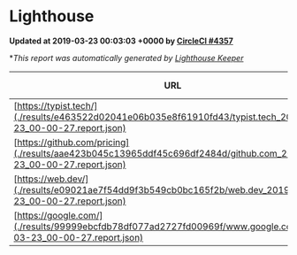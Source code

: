 
# Lighthouse

**Updated at 2019-03-23 00:03:03 +0000 by [CircleCI #4357](https://circleci.com/gh/ItinerisLtd/lighthouse-keeper-example/4357)**

**This report was automatically generated by [Lighthouse Keeper](https://github.com/itinerisltd/lighthouse-keeper)*

| URL | Performance | Accessibility | Best Practices | SEO | PWA | Updated At |
| --- | --- | --- | --- | --- | --- | --- |
| [https://typist.tech/](./results/e463522d02041e06b035e8f61910fd43/typist.tech_2019-03-23_00-00-27.report.json) | 1 |  |  |  |  | 2019-03-23T00:00:27.595Z |
| [https://github.com/pricing](./results/aae423b045c13965ddf45c696df2484d/github.com_2019-03-23_00-00-27.report.json) | 0.87 | 0.89 | 0.93 | 0.9 | 0.58 | 2019-03-23T00:00:27.920Z |
| [https://web.dev/](./results/e09021ae7f54dd9f3b549cb0bc165f2b/web.dev_2019-03-23_00-00-27.report.json) | 0.97 | 0.93 | 1 | 0.96 | 1 | 2019-03-23T00:00:27.655Z |
| [https://google.com/](./results/99999ebcfdb78df077ad2727fd00969f/www.google.com_2019-03-23_00-00-27.report.json) | 0.92 | 0.71 | 0.93 | 0.82 | 0.58 | 2019-03-23T00:00:27.319Z |
